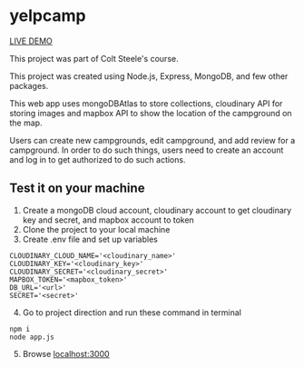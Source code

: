 # yelpcamp

[LIVE DEMO](https://afternoon-brushlands-03058.herokuapp.com/)

This project was part of Colt Steele's course.

This project was created using Node.js, Express, MongoDB, and few other packages.

This web app uses mongoDBAtlas to store collections, cloudinary API for storing images and mapbox API to show the location of the campground on the map.

Users can create new campgrounds, edit campground, and add review for a campground. In order to do such things, users need to create an account and log in to get authorized to do such actions.

## Test it on your machine 
1. Create a mongoDB cloud account, cloudinary account to get cloudinary key and secret, and mapbox account to token
2. Clone the project to your local machine
3. Create .env file and set up variables

```
CLOUDINARY_CLOUD_NAME='<cloudinary_name>'
CLOUDINARY_KEY='<cloudinary_key>'
CLOUDINARY_SECRET='<cloudinary_secret>'
MAPBOX_TOKEN='<mapbox_token>'
DB_URL='<url>'
SECRET='<secret>'
```

4. Go to project direction and run these command in terminal

```
npm i
node app.js
```

5. Browse [localhost:3000](http://localhost:3000/)
